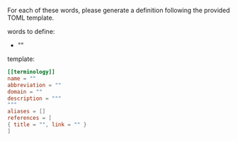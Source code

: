 For each of these words, please generate a definition following the provided TOML template.

words to define:
- ""

template:
```toml
[[terminology]]
name = ""
abbreviation = ""
domain = ""
description = """
"""
aliases = []
references = [
{ title = "", link = "" }
]
```